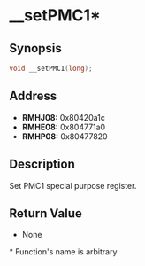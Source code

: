 # __setPMC1*



Synopsis
--------
```C++
void __setPMC1(long);
```



Address
-------
 * __RMHJ08:__ 0x80420a1c
 * __RMHE08:__ 0x804771a0
 * __RMHP08:__ 0x80477820



Description
-----------
Set PMC1 special purpose register.



Return Value
------------
 * None



\* Function's name is arbitrary
